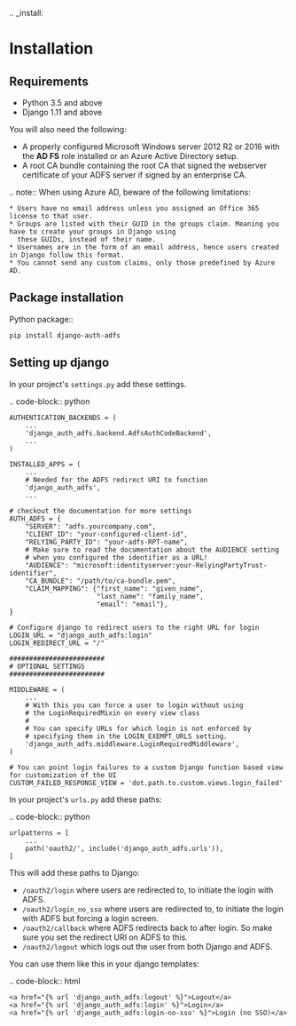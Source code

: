 .. _install:

Installation
============

Requirements
------------

* Python 3.5 and above
* Django 1.11 and above

You will also need the following:

* A properly configured Microsoft Windows server 2012 R2 or 2016 with the **AD FS** role installed
  or an Azure Active Directory setup.
* A root CA bundle containing the root CA that signed the webserver certificate of your ADFS server if signed by an
  enterprise CA.

.. note::
    When using Azure AD, beware of the following limitations:

    * Users have no email address unless you assigned an Office 365 license to that user.
    * Groups are listed with their GUID in the groups claim. Meaning you have to create your groups in Django using
      these GUIDs, instead of their name.
    * Usernames are in the form of an email address, hence users created in Django follow this format.
    * You cannot send any custom claims, only those predefined by Azure AD.

Package installation
--------------------

Python package::

    pip install django-auth-adfs

Setting up django
-----------------

In your project's ``settings.py`` add these settings.

.. code-block:: python

    AUTHENTICATION_BACKENDS = (
        ...
        'django_auth_adfs.backend.AdfsAuthCodeBackend',
        ...
    )

    INSTALLED_APPS = (
        ...
        # Needed for the ADFS redirect URI to function
        'django_auth_adfs',
        ...

    # checkout the documentation for more settings
    AUTH_ADFS = {
        "SERVER": "adfs.yourcompany.com",
        "CLIENT_ID": "your-configured-client-id",
        "RELYING_PARTY_ID": "your-adfs-RPT-name",
        # Make sure to read the documentation about the AUDIENCE setting
        # when you configured the identifier as a URL!
        "AUDIENCE": "microsoft:identityserver:your-RelyingPartyTrust-identifier",
        "CA_BUNDLE": "/path/to/ca-bundle.pem",
        "CLAIM_MAPPING": {"first_name": "given_name",
                          "last_name": "family_name",
                          "email": "email"},
    }

    # Configure django to redirect users to the right URL for login
    LOGIN_URL = "django_auth_adfs:login"
    LOGIN_REDIRECT_URL = "/"

    ########################
    # OPTIONAL SETTINGS
    ########################

    MIDDLEWARE = (
        ...
        # With this you can force a user to login without using
        # the LoginRequiredMixin on every view class
        #
        # You can specify URLs for which login is not enforced by
        # specifying them in the LOGIN_EXEMPT_URLS setting.
        'django_auth_adfs.middleware.LoginRequiredMiddleware',
    )

    # You can point login failures to a custom Django function based view for customization of the UI
    CUSTOM_FAILED_RESPONSE_VIEW = 'dot.path.to.custom.views.login_failed'

In your project's ``urls.py`` add these paths:

.. code-block:: python

    urlpatterns = [
        ...
        path('oauth2/', include('django_auth_adfs.urls')),
    ]

This will add these paths to Django:

* ``/oauth2/login`` where users are redirected to, to initiate the login with ADFS.
* ``/oauth2/login_no_sso`` where users are redirected to, to initiate the login with ADFS but forcing a login screen.
* ``/oauth2/callback`` where ADFS redirects back to after login. So make sure you set the redirect URI on ADFS to this.
* ``/oauth2/logout`` which logs out the user from both Django and ADFS.

You can use them like this in your django templates:

.. code-block:: html

    <a href="{% url 'django_auth_adfs:logout' %}">Logout</a>
    <a href="{% url 'django_auth_adfs:login' %}">Login</a>
    <a href="{% url 'django_auth_adfs:login-no-sso' %}">Login (no SSO)</a>
